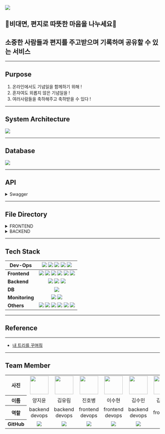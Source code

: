 <img src="https://user-images.githubusercontent.com/97827316/193054865-ad2cd48a-53c8-46f7-b7a9-3c62bc96deed.png">

## **💌비대면, 편지로 따뜻한 마음을 나누세요💌**

## **소중한 사람들과 편지를 주고받으며 기록하며 공유할 수 있는 서비스**

---

<!-- 목차  -->
<!-- ## 목차
  - [0. 개요](#0-개요)
  - [1. 목적](#1-목적)
  - [2. 아키텍처](#2-아키텍처)
  - [3. 기술 스택](#3-기술-스택)
  - [4. 세부 구성](#4-세부-구성)
  - [5. 실행 방법](#5-실행-방법)
  - [6. database](#6-database)
  - [7. api 문서](#7-api-문서)
  - [8. 파일 구조](#8-파일-구조)
  - [9. 팀원](#9-팀원)
  - [10. reference](#10-reference)
  - [11. copyright](#11-copyright) -->

## **Purpose**

1. 온라인에서도 기념일을 함께하기 위해 !
2. 혼자여도 외롭지 않은 기념일을 !
3. 여러사람들을 축하해주고 축하받을 수 있다 !

---

## **System Architecture**

<img src="https://user-images.githubusercontent.com/97827316/192814535-1a36a80f-43ff-42d1-9d61-18fa73f6117b.png">

---

## **Database**

<img src="https://user-images.githubusercontent.com/97827316/192815894-2d441009-c234-40fa-a3cb-1be2bc8bd79a.png">

---

## **API**

<details>
<summary>Swagger</summary>
<div markdown="1">
<br>
<img src="https://user-images.githubusercontent.com/97827316/192817400-72c4c11c-4f68-4d17-a1b7-52256f63d589.png">
</div>
</details>
<hr>

## **File Directory**

<details>
<summary>FRONTEND</summary>

```
letterman-front
┣ public
 ┣ images
 ┃ ┣ back1.png
 ┃ ┣ back2.png
 ┃ ┣ back3.png
 ┃ ┣ cookieimg.png
 ┃ ┣ halloweenimg.png
 ┃ ┣ letterimg.png
 ┃ ┣ newyearimg.png
 ┃ ┣ thankimg.png
 ┃ ┣ treeimg.png
 ┃ ┗ valentineimg.png
 ┣ favicon.ico
 ┣ index.html
 ┣ logo192.png
 ┣ logo512.png
 ┣ manifest.json
 ┗ robots.txt
┣ src
 ┣ components
 ┃ ┣ App
 ┃ ┃ ┗ AuthRouter.tsx
 ┃ ┣ Audio
 ┃ ┃ ┗ audioPlayer.jsx
 ┃ ┣ MailList
 ┃ ┃ ┣ EachMail.tsx
 ┃ ┃ ┣ MailInput.tsx
 ┃ ┃ ┗ MoreButton.tsx
 ┃ ┣ RemainingDays
 ┃ ┃ ┣ EachCookie.tsx
 ┃ ┃ ┗ FooterCookies.tsx
 ┃ ┣ MovePath.tsx
 ┃ ┣ RemainModal.tsx
 ┃ ┗ ResultModal.tsx
 ┣ font
 ┃ ┗ SeaweedScript.ttf
 ┣ images
 ┃ ┣ .DS_Store
 ┃ ┣ Enter.png
 ┃ ┣ back.png
 ┃ ┣ circlecheck.png
 ┃ ┣ cookieimg.png
 ┃ ┣ downloadAudio.png
 ┃ ┣ letterbg.png
 ┃ ┣ logo192.png
 ┃ ┣ mic.png
 ┃ ┣ pauseAudio.png
 ┃ ┣ pencilImage.svg
 ┃ ┣ playAudio.png
 ┃ ┣ plus.png
 ┃ ┣ postcard.png
 ┃ ┣ profile.png
 ┃ ┣ shareimg.png
 ┃ ┣ star.svg
 ┃ ┣ stopAudio.png
 ┃ ┣ urlshare.png
 ┃ ┗ userprofile.png
 ┣ page
 ┃ ┣ .DS_Store
 ┃ ┣ BirthMailListPage.tsx
 ┃ ┣ LoginPage.tsx
 ┃ ┣ MailListPage.tsx
 ┃ ┣ MailWritePage.tsx
 ┃ ┣ MainPage.tsx
 ┃ ┣ MainPage2.tsx
 ┃ ┣ Mypage.tsx
 ┃ ┗ SignupPage.tsx
 ┣ redux
 ┃ ┣ configStore.tsx
 ┃ ┗ userID.tsx
 ┣ utils
 ┃ ┣ ColorSystem.tsx
 ┃ ┣ getUUID.tsx
 ┃ ┣ pageStyle.css
 ┃ ┣ tokenManager.tsx
 ┃ ┗ useCopyClipBoard.tsx
 ┣ .DS_Store
 ┣ App.tsx
 ┣ image.d.ts
 ┣ index.tsx
 ┗ tailwind.css
```

</details>
<details>
<summary>BACKEND</summary>

```
letterman-back
    ├── README.md
    ├── backend
    │   ├── backend
    │   │   ├── __init__.py
    │   │   ├── __pycache__
    │   │   │   ├── __init__.cpython-39.pyc
    │   │   │   ├── settings.cpython-39.pyc
    │   │   │   ├── urls.cpython-39.pyc
    │   │   │   └── wsgi.cpython-39.pyc
    │   │   ├── asgi.py
    │   │   ├── settings.py
    │   │   ├── urls.py
    │   │   └── wsgi.py
    │   ├── devenvs
    │   │   └── mysqldb.env
    │   ├── dockerfile
    │   ├── letters
    │   │   ├── __init__.py
    │   │   ├── __pycache__
    │   │   │   ├── __init__.cpython-39.pyc
    │   │   │   ├── admin.cpython-39.pyc
    │   │   │   ├── apps.cpython-39.pyc
    │   │   │   ├── models.cpython-39.pyc
    │   │   │   ├── serializers.cpython-39.pyc
    │   │   │   ├── urls.cpython-39.pyc
    │   │   │   ├── utils.cpython-39.pyc
    │   │   │   └── views.cpython-39.pyc
    │   │   ├── admin.py
    │   │   ├── apps.py
    │   │   ├── migrations
    │   │   │   ├── 0001_initial.py
    │   │   │   ├── 0002_initial.py
    │   │   │   ├── 0003_alter_letter_anni_id.py
    │   │   │   ├── 0004_alter_letter_anni_id.py
    │   │   │   ├── __init__.py
    │   │   │   └── __pycache__
    │   │   │       ├── 0001_initial.cpython-39.pyc
    │   │   │       ├── 0002_initial.cpython-39.pyc
    │   │   │       ├── 0003_alter_letter_anni_id.cpython-39.pyc
    │   │   │       ├── 0004_alter_letter_anni_id.cpython-39.pyc
    │   │   │       └── __init__.cpython-39.pyc
    │   │   ├── models.py
    │   │   ├── serializers.py
    │   │   ├── tests.py
    │   │   ├── urls.py
    │   │   ├── utils.py
    │   │   └── views.py
    │   ├── manage.py
    │   ├── requirements.txt
    │   └── users
    │       ├── __init__.py
    │       ├── __pycache__
    │       │   ├── __init__.cpython-39.pyc
    │       │   ├── admin.cpython-39.pyc
    │       │   ├── apps.cpython-39.pyc
    │       │   ├── models.cpython-39.pyc
    │       │   ├── serializers.cpython-39.pyc
    │       │   ├── urls.cpython-39.pyc
    │       │   └── views.cpython-39.pyc
    │       ├── admin.py
    │       ├── apps.py
    │       ├── migrations
    │       │   ├── 0001_initial.py
    │       │   ├── __init__.py
    │       │   └── __pycache__
    │       │       ├── 0001_initial.cpython-39.pyc
    │       │       └── __init__.cpython-39.pyc
    │       ├── models.py
    │       ├── serializers.py
    │       ├── tests.py
    │       ├── urls.py
    │       └── views.py
    └── docker-compose.yml
```

</details>
<hr>

## **Tech Stack**

| **Dev-Ops**    |                                                  <img src="https://img.shields.io/badge/Docker-2496ED?style=for-the-badge&logo=Docker&logoColor=black"> <img src="https://img.shields.io/badge/NGINX-009639?style=for-the-badge&logo=NGINX&logoColor=black"> <img src="https://img.shields.io/badge/Amazon S3-569A31?style=for-the-badge&logo=amazon%20s3&logoColor=black"> <img src="https://img.shields.io/badge/Amazon RDS-527FFF?style=for-the-badge&logo=amazon%20rds&logoColor=black"> <img src="https://img.shields.io/badge/Amazon EC2-FF9900?style=for-the-badge&logo=amazon%20ec2&logoColor=black">                                                   |
| -------------- | :-------------------------------------------------------------------------------------------------------------------------------------------------------------------------------------------------------------------------------------------------------------------------------------------------------------------------------------------------------------------------------------------------------------------------------------------------------------------------------------------------------------------------------------------------------------------------------------------------------------------------------------------------------------: |
| **Frontend**   | <img src="https://img.shields.io/badge/TypeScript-3178C6?style=for-the-badge&logo=TypeScript&logoColor=black"> <img src="https://img.shields.io/badge/React-20232A?style=for-the-badge&logo=react&logoColor=61DAFB"> <img src="https://img.shields.io/badge/Redux-764ABC?style=for-the-badge&logo=Redux&logoColor=black"> <img src="https://img.shields.io/badge/Tailwind_CSS-38B2AC?style=for-the-badge&logo=tailwind-css&logoColor=white"> <img src="https://img.shields.io/badge/eslint-3A33D1?style=for-the-badge&logo=eslint&logoColor=white"> <img src="https://img.shields.io/badge/prettier-1A2C34?style=for-the-badge&logo=prettier&logoColor=F7BA3E"> |
| **Backend**    |                                                                                                                                                                   <img src="https://img.shields.io/badge/Django-092E20?style=for-the-badge&logo=Django&logoColor=white"> <img src="https://img.shields.io/badge/Gunicorn-499848?style=for-the-badge&logo=Gunicorn&logoColor=black"> <img src="https://img.shields.io/badge/swagger-85EA2D?style=for-the-badge&logo=swagger&logoColor=black">                                                                                                                                                                    |
| **DB**         |                                                                                                                                                                                                                                                                              <img src="https://img.shields.io/badge/MySQL-4479A1?style=for-the-badge&logo=MySQL&logoColor=black">                                                                                                                                                                                                                                                                               |
| **Monitoring** |                                                                                                                                                                                                                     <img src="https://img.shields.io/badge/Prometheus-E6522C?style=for-the-badge&logo=Prometheus&logoColor=black"> <img src="https://img.shields.io/badge/Grafana-F46800?style=for-the-badge&logo=grafana&logoColor=black">                                                                                                                                                                                                                     |
| **Others**     |            <img src="https://img.shields.io/badge/Git-F05032?style=for-the-badge&logo=Git&logoColor=black"> <img src="https://img.shields.io/badge/GitHub-100000?style=for-the-badge&logo=github&logoColor=white"> <img src="https://img.shields.io/badge/GitKraken-179287?style=for-the-badge&logo=GitKraken&logoColor=black"> <img src="https://img.shields.io/badge/Postman-FF6C37?style=for-the-badge&logo=postman&logoColor=white"> <img src="https://img.shields.io/badge/Slack-4A154B?style=for-the-badge&logo=slack&logoColor=white"> <img src="https://img.shields.io/badge/Notion-000000?style=for-the-badge&logo=notion&logoColor=white">            |

---

## **Reference**

---

- [내 트리를 꾸며줘](https://santafive.notion.site/3834450147f8438ba23daa934d7495a9)

---

## **Team Member**

<table width="950">
    <thead>
    </thead>
    <tbody>
    <tr>
        <th>사진</th>
         <td width="100" align="center">
            <a href="https://github.com/Zzyoon">
                <img src="https://avatars.githubusercontent.com/u/98005864?v=4.png" width="60" height="60">
            </a>
        </td>
        <td width="100" align="center">
            <a href="https://github.com/Ellie010707">
                <img src="https://avatars.githubusercontent.com/u/41159837?v=4.png" width="60" height="60">
            </a>
        </td>
        <td width="100" align="center">
            <a href="https://github.com/bicco2">
                <img src="https://avatars.githubusercontent.com/u/77577434?v=4.png" width="60" height="60">
            </a>
        </td>
        <td width="100" align="center">
            <a href="https://github.com/suhyeon3484">
                <img src="https://avatars.githubusercontent.com/u/105929978?v=4.png" width="60" height="60">
            </a>
        </td>
        <td width="100" align="center">
            <a href="https://github.com/gogo220">
                <img src="https://avatars.githubusercontent.com/u/112369016?v=4.png" width="60" height="60">
            </a>
        </td>
        <td width="100" align="center">
            <a href="https://github.com/yura0302">
                <img src="https://avatars.githubusercontent.com/u/97827316?v=4.png" width="60" height="60">
            </a>
    </tr>
    <tr>
        <th>이름</th>
        <td width="100" align="center">양지윤</td>
        <td width="100" align="center">김유림</td>
        <td width="100" align="center">진호병</td>
        <td width="100" align="center">이수현</td>
        <td width="100" align="center">김수민</td>
        <td width="100" align="center">김유라</td>
    </tr>
    <tr>
        <th>역할</th>
        <td width="150" align="center">
            backend<br>
            devops<br>
        </td>
        <td width="150" align="center">
            backend<br>
            devops<br>
        </td>
        <td width="150" align="center">
            frontend<br>
            devops<br>
        </td>
        <td width="150" align="center">
            frontend<br>
            devops<br>
        </td>
        <td width="150" align="center">
            backend<br>
            devops<br>
        </td>
        <td width="150" align="center">
            frontend<br>
        </td>
    </tr>
    <tr>
        <th>GitHub</th>
        <td width="100" align="center">
            <a href="https://github.com/Zzyoon">
                <img src="http://img.shields.io/badge/Zzyoon-green?style=social&logo=github"/>
            </a>
        </td>
        <td width="100" align="center">
            <a href="https://github.com/Ellie010707">
                <img src="http://img.shields.io/badge/Ellie010707-green?style=social&logo=github"/>
            </a>
        </td>
        <td width="100" align="center">
            <a href="https://github.com/bicco2">  
                <img src="http://img.shields.io/badge/bicco2-green?style=social&logo=github"/>
            </a>
        </td>
        <td width="100" align="center">
            <a href="https://github.com/suhyeon3484">
                <img src="http://img.shields.io/badge/suhyeon3484-green?style=social&logo=github"/>
            </a>
        </td>
        <td width="100" align="center">
            <a href="https://github.com/gogo220">
                <img src="http://img.shields.io/badge/gogo220-green?style=social&logo=github"/>
            </a>
        </td>
         <td width="100" align="center">
            <a href="https://github.com/yura0302">
                <img src="http://img.shields.io/badge/yura0302-green?style=social&logo=github"/>
            </a>
    </tr>
    </tbody>
</table>
